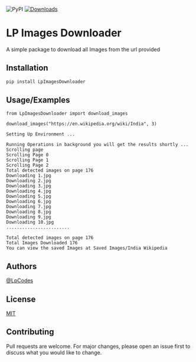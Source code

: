 ![PyPI](https://img.shields.io/pypi/v/lpimagesdownloader)
[![Downloads](https://static.pepy.tech/personalized-badge/lpimagesdownloader?period=total&units=international_system&left_color=black&right_color=brightgreen&left_text=Downloads)](https://pepy.tech/project/lpimagesdownloader)

# LP Images Downloader

A simple package to download all Images from the url provided


## Installation

```bash
pip install LpImagesDownloader
```
    
    
## Usage/Examples

```
from LpImagesDownloader import download_images

download_images("https://en.wikipedia.org/wiki/India", 3)

Setting Up Environment ... 

Running Operations in background you will get the results shortly ... 
Scrolling page
Scrolling Page 0
Scrolling Page 1
Scrolling Page 2
Total detected images on page 176
Downloading 1.jpg
Downloading 2.jpg
Downloading 3.jpg
Downloading 4.jpg
Downloading 5.jpg
Downloading 6.jpg
Downloading 7.jpg
Downloading 8.jpg
Downloading 9.jpg
Downloading 10.jpg
........................

Total detected images on page 176
Total Images Downloaded 176
You can view the saved Images at Saved Images/India Wikipedia

```

## Authors

[@LpCodes](https://github.com/LpCodes)


## License

[MIT](https://choosealicense.com/licenses/mit/)

## Contributing

Pull requests are welcome. For major changes, please open an issue first
to discuss what you would like to change.


